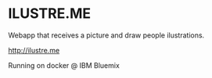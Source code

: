 # ILUSTRE.ME

Webapp that receives a picture and draw people ilustrations.

http://ilustre.me

Running on docker @ IBM Bluemix